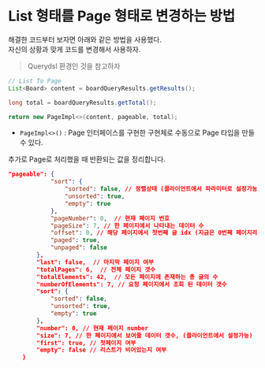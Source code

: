 # List 형태를 Page 형태로 변경하는 방법

해결한 코드부터 보자면 아래와 같은 방법을 사용했다.  
자신의 상황과 맞게 코드를 변경해서 사용하자.

> Querydsl 환경인 것을 참고하자

```java
// List To Page
List<Board> content = boardQueryResults.getResults();

long total = boardQueryResults.getTotal();

return new PageImpl<>(content, pageable, total);
```
* `PageImpl<>()` : Page 인터페이스를 구현한 구현체로 수동으로 Page 타입을 만들 수 있다.

추가로 Page로 처리했을 때 반환되는 값을 정리합니다.

```json
"pageable": {
            "sort": {
                "sorted": false, // 정렬상태 (클라이언트에서 파라미터로 설정가능)
                "unsorted": true,
                "empty": true
            },
            "pageNumber": 0,  // 현재 페이지 번호
            "pageSize": 7, // 한 페이지에서 나타내는 데이터 수
            "offset": 0, // 해당 페이지에서 첫번째 글 idx (지금은 0번째 페이지라 첫 글 idx가 1이라 0으로 표시, 1번째 페이지라면 8번째 게시물이 이 페이지에서 첫번째 글임 하지만 배열처럼 0부터 시작이라 7로 표시될 것)
            "paged": true,
            "unpaged": false
        },
        "last": false,  // 마지막 페이지 여부
        "totalPages": 6,  // 전체 페이지 갯수
        "totalElements": 42,  // 모든 페이지에 존재하는 총 글의 수
        "numberOfElements": 7, // 요청 페이지에서 조회 된 데이터 갯수
        "sort": {
            "sorted": false,
            "unsorted": true,
            "empty": true
        },
        "number": 0, // 현재 페이지 number
        "size": 7, // 한 페이지에서 보여줄 데이터 갯수, (클라이언트에서 설정가능)
        "first": true, // 첫페이지 여부
        "empty": false // 리스트가 비어있는지 여부
    }
```